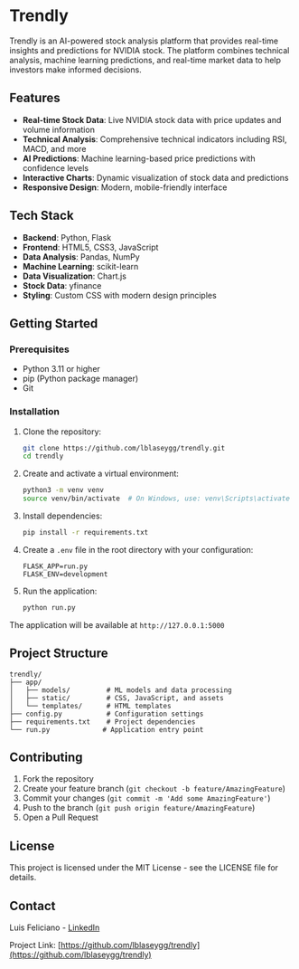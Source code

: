 # Trendly

Trendly is an AI-powered stock analysis platform that provides real-time insights and predictions for NVIDIA stock. The platform combines technical analysis, machine learning predictions, and real-time market data to help investors make informed decisions.

## Features

- **Real-time Stock Data**: Live NVIDIA stock data with price updates and volume information
- **Technical Analysis**: Comprehensive technical indicators including RSI, MACD, and more
- **AI Predictions**: Machine learning-based price predictions with confidence levels
- **Interactive Charts**: Dynamic visualization of stock data and predictions
- **Responsive Design**: Modern, mobile-friendly interface

## Tech Stack

- **Backend**: Python, Flask
- **Frontend**: HTML5, CSS3, JavaScript
- **Data Analysis**: Pandas, NumPy
- **Machine Learning**: scikit-learn
- **Data Visualization**: Chart.js
- **Stock Data**: yfinance
- **Styling**: Custom CSS with modern design principles

## Getting Started

### Prerequisites

- Python 3.11 or higher
- pip (Python package manager)
- Git

### Installation

1. Clone the repository:
   ```bash
   git clone https://github.com/lblaseygg/trendly.git
   cd trendly
   ```

2. Create and activate a virtual environment:
   ```bash
   python3 -m venv venv
   source venv/bin/activate  # On Windows, use: venv\Scripts\activate
   ```

3. Install dependencies:
   ```bash
   pip install -r requirements.txt
   ```

4. Create a `.env` file in the root directory with your configuration:
   ```
   FLASK_APP=run.py
   FLASK_ENV=development
   ```

5. Run the application:
   ```bash
   python run.py
   ```

The application will be available at `http://127.0.0.1:5000`

## Project Structure

```
trendly/
├── app/
│   ├── models/         # ML models and data processing
│   ├── static/         # CSS, JavaScript, and assets
│   └── templates/      # HTML templates
├── config.py           # Configuration settings
├── requirements.txt    # Project dependencies
└── run.py             # Application entry point
```

## Contributing

1. Fork the repository
2. Create your feature branch (`git checkout -b feature/AmazingFeature`)
3. Commit your changes (`git commit -m 'Add some AmazingFeature'`)
4. Push to the branch (`git push origin feature/AmazingFeature`)
5. Open a Pull Request

## License

This project is licensed under the MIT License - see the LICENSE file for details.

## Contact

Luis Feliciano - [LinkedIn](https://www.linkedin.com/in/luisfernandofeliciano/)

Project Link: [https://github.com/lblaseygg/trendly](https://github.com/lblaseygg/trendly) 